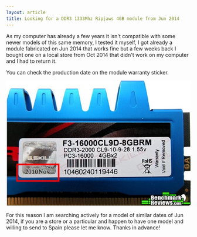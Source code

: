 ```yaml
---
layout: article
title: Looking for a DDR3 1333Mhz Ripjaws 4GB module from Jun 2014
---
```


As my computer has already a few years it isn't compatible with some newer models of this same memory, I tested it myself, I got already a module fabricated on Jun 2014 that works fine but a few weeks back I bought one on a local store from Oct 2014 that didn't work on my computer and I had to return it.

You can check the production date on the module warranty sticker.

![Ripjaws module date](/images/posts/ripjaws.jpg)

For this reason I am searching actively for a model of similar dates of Jun 2014, if you are a store or a particular and happen to have one model and willing to send to Spain please let me know. Thanks in advance!